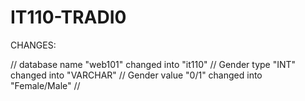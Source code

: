 # IT110-TRADI0


CHANGES:

//
database name "web101" changed into "it110" // 
Gender type "INT" changed into "VARCHAR" // 
Gender value "0/1" changed into "Female/Male"
//
